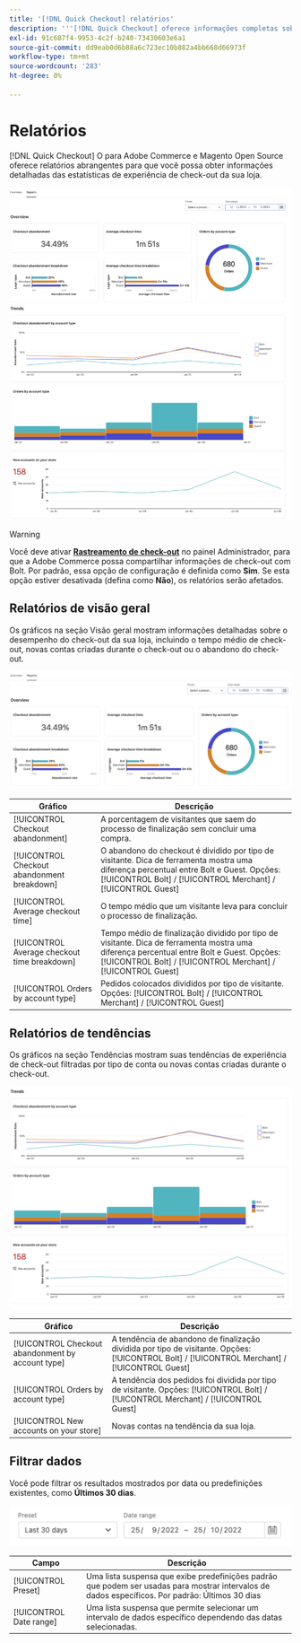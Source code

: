 ```yaml
---
title: '[!DNL Quick Checkout] relatórios'
description: '''[!DNL Quick Checkout] oferece informações completas sobre relatórios."'
exl-id: 91c687f4-9953-4c2f-b240-73430603e6a1
source-git-commit: dd9eab0d6b88a6c723ec10b882a4bb668d66973f
workflow-type: tm+mt
source-wordcount: '283'
ht-degree: 0%

---
```


# Relatórios

[!DNL Quick Checkout] O para Adobe Commerce e Magento Open Source oferece relatórios abrangentes para que você possa obter informações detalhadas das estatísticas de experiência de check-out da sua loja.

![Exibição de relatórios](assets/reports-view-big-checkout.png)

>[!WARNING]
>
> Você deve ativar [**Rastreamento de check-out**](../quick-checkout/settings-quick-checkout.md) no painel Administrador, para que a Adobe Commerce possa compartilhar informações de check-out com Bolt. Por padrão, essa opção de configuração é definida como **Sim**. Se esta opção estiver desativada (defina como **Não**), os relatórios serão afetados.

## Relatórios de visão geral

Os gráficos na seção Visão geral mostram informações detalhadas sobre o desempenho do check-out da sua loja, incluindo o tempo médio de check-out, novas contas criadas durante o check-out ou o abandono do check-out.

![Visão geral dos relatórios](assets/overview-report-checkout.png)

| Gráfico | Descrição |
|---|---|
| [!UICONTROL Checkout abandonment] | A porcentagem de visitantes que saem do processo de finalização sem concluir uma compra. |
| [!UICONTROL Checkout abandonment breakdown] | O abandono do checkout é dividido por tipo de visitante. Dica de ferramenta mostra uma diferença percentual entre Bolt e Guest. Opções: [!UICONTROL Bolt] / [!UICONTROL Merchant] / [!UICONTROL Guest] |
| [!UICONTROL Average checkout time] | O tempo médio que um visitante leva para concluir o processo de finalização. |
| [!UICONTROL Average checkout time breakdown] | Tempo médio de finalização dividido por tipo de visitante. Dica de ferramenta mostra uma diferença percentual entre Bolt e Guest. Opções: [!UICONTROL Bolt] / [!UICONTROL Merchant] / [!UICONTROL Guest] |
| [!UICONTROL Orders by account type] | Pedidos colocados divididos por tipo de visitante. Opções: [!UICONTROL Bolt] / [!UICONTROL Merchant] / [!UICONTROL Guest] |

## Relatórios de tendências

Os gráficos na seção Tendências mostram suas tendências de experiência de check-out filtradas por tipo de conta ou novas contas criadas durante o check-out.

![Tendências dos relatórios](assets/trends-report-checkout.png)

| Gráfico | Descrição |
|---|---|
| [!UICONTROL Checkout abandonment by account type] | A tendência de abandono de finalização dividida por tipo de visitante. Opções: [!UICONTROL Bolt] / [!UICONTROL Merchant] / [!UICONTROL Guest] |
| [!UICONTROL Orders by account type] | A tendência dos pedidos foi dividida por tipo de visitante. Opções: [!UICONTROL Bolt] / [!UICONTROL Merchant] / [!UICONTROL Guest] |
| [!UICONTROL New accounts on your store] | Novas contas na tendência da sua loja. |

## Filtrar dados

Você pode filtrar os resultados mostrados por data ou predefinições existentes, como **Últimos 30 dias**.

![Exibição de filtro](assets/filter-view.png)

| Campo | Descrição |
|---|---|
| [!UICONTROL Preset] | Uma lista suspensa que exibe predefinições padrão que podem ser usadas para mostrar intervalos de dados específicos. Por padrão: Últimos 30 dias |
| [!UICONTROL Date range] | Uma lista suspensa que permite selecionar um intervalo de dados específico dependendo das datas selecionadas. |
